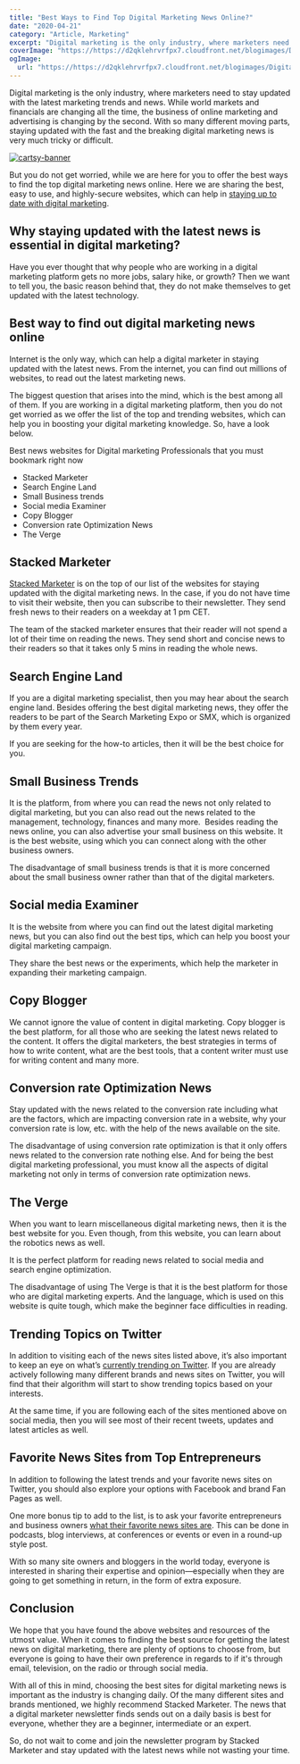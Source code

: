 ```yaml
---
title: "Best Ways to Find Top Digital Marketing News Online?"
date: "2020-04-21"
category: "Article, Marketing"
excerpt: "Digital marketing is the only industry, where marketers need to stay updated with the latest marketing trends and news. While world markets and financials are changing all the time, the business of online marketing and advertising is changing by the second. With so many different moving parts, staying updated with the fast and the breaking"
coverImage: "https://https://d2qklehrvrfpx7.cloudfront.net/blogimages/Digital-Marketing-News-Online.png"
ogImage:
  url: "https://https://d2qklehrvrfpx7.cloudfront.net/blogimages/Digital-Marketing-News-Online.png"
---
```


Digital marketing is the only industry, where marketers need to stay updated with the latest marketing trends and news. While world markets and financials are changing all the time, the business of online marketing and advertising is changing by the second. With so many different moving parts, staying updated with the fast and the breaking digital marketing news is very much tricky or difficult.

[![cartsy-banner](https://d2qklehrvrfpx7.cloudfront.net/blogimages/cartsy-banner.jpg)](https://bit.ly/cartsyTheme)

But you do not get worried, while we are here for you to offer the best ways to find the top digital marketing news online. Here we are sharing the best, easy to use, and highly-secure websites, which can help in [staying up to date with digital marketing](https://www.jeffbullas.com/digital-marketing-news-online/).

## Why staying updated with the latest news is essential in digital marketing?

Have you ever thought that why people who are working in a digital marketing platform gets no more jobs, salary hike, or growth? Then we want to tell you, the basic reason behind that, they do not make themselves to get updated with the latest technology.

## Best way to find out digital marketing news online

Internet is the only way, which can help a digital marketer in staying updated with the latest news. From the internet, you can find out millions of websites, to read out the latest marketing news.

The biggest question that arises into the mind, which is the best among all of them. If you are working in a digital marketing platform, then you do not get worried as we offer the list of the top and trending websites, which can help you in boosting your digital marketing knowledge. So, have a look below.

Best news websites for Digital marketing Professionals that you must bookmark right now

- Stacked Marketer
- Search Engine Land
- Small Business trends
- Social media Examiner
- Copy Blogger
- Conversion rate Optimization News
- The Verge

## Stacked Marketer

[Stacked Marketer](https://zacjohnson.com/stacked-marketer/) is on the top of our list of the websites for staying updated with the digital marketing news. In the case, if you do not have time to visit their website, then you can subscribe to their newsletter. They send fresh news to their readers on a weekday at 1 pm CET.

The team of the stacked marketer ensures that their reader will not spend a lot of their time on reading the news. They send short and concise news to their readers so that it takes only 5 mins in reading the whole news.

## Search Engine Land

If you are a digital marketing specialist, then you may hear about the search engine land. Besides offering the best digital marketing news, they offer the readers to be part of the Search Marketing Expo or SMX, which is organized by them every year.

If you are seeking for the how-to articles, then it will be the best choice for you.

## Small Business Trends

It is the platform, from where you can read the news not only related to digital marketing, but you can also read out the news related to the management, technology, finances and many more.  Besides reading the news online, you can also advertise your small business on this website. It is the best website, using which you can connect along with the other business owners.

The disadvantage of small business trends is that it is more concerned about the small business owner rather than that of the digital marketers.

## Social media Examiner

It is the website from where you can find out the latest digital marketing news, but you can also find out the best tips, which can help you boost your digital marketing campaign.

They share the best news or the experiments, which help the marketer in expanding their marketing campaign.

## Copy Blogger

We cannot ignore the value of content in digital marketing. Copy blogger is the best platform, for all those who are seeking the latest news related to the content. It offers the digital marketers, the best strategies in terms of how to write content, what are the best tools, that a content writer must use for writing content and many more.

## Conversion rate Optimization News

Stay updated with the news related to the conversion rate including what are the factors, which are impacting conversion rate in a website, why your conversion rate is low, etc. with the help of the news available on the site.

The disadvantage of using conversion rate optimization is that it only offers news related to the conversion rate nothing else. And for being the best digital marketing professional, you must know all the aspects of digital marketing not only in terms of conversion rate optimization news.

## The Verge

When you want to learn miscellaneous digital marketing news, then it is the best website for you. Even though, from this website, you can learn about the robotics news as well.

It is the perfect platform for reading news related to social media and search engine optimization.

The disadvantage of using The Verge is that it is the best platform for those who are digital marketing experts. And the language, which is used on this website is quite tough, which make the beginner face difficulties in reading.

## Trending Topics on Twitter

In addition to visiting each of the news sites listed above, it’s also important to keep an eye on what’s [currently trending on Twitter](https://famoid.com/twitter-timeline-is-not-updating-properly/). If you are already actively following many different brands and news sites on Twitter, you will find that their algorithm will start to show trending topics based on your interests.

At the same time, if you are following each of the sites mentioned above on social media, then you will see most of their recent tweets, updates and latest articles as well.

## Favorite News Sites from Top Entrepreneurs

In addition to following the latest trends and your favorite news sites on Twitter, you should also explore your options with Facebook and brand Fan Pages as well.

One more bonus tip to add to the list, is to ask your favorite entrepreneurs and business owners [what their favorite news sites are](https://blogreign.com/50-entrepreneurs-share-their-favorite-tech-and-business-news-sites/). This can be done in podcasts, blog interviews, at conferences or events or even in a round-up style post.

With so many site owners and bloggers in the world today, everyone is interested in sharing their expertise and opinion—especially when they are going to get something in return, in the form of extra exposure.

## Conclusion

We hope that you have found the above websites and resources of the utmost value. When it comes to finding the best source for getting the latest news on digital marketing, there are plenty of options to choose from, but everyone is going to have their own preference in regards to if it's through email, television, on the radio or through social media.

With all of this in mind, choosing the best sites for digital marketing news is important as the industry is changing daily. Of the many different sites and brands mentioned, we highly recommend Stacked Marketer. The news that a digital marketer newsletter finds sends out on a daily basis is best for everyone, whether they are a beginner, intermediate or an expert.

So, do not wait to come and join the newsletter program by Stacked Marketer and stay updated with the latest news while not wasting your time.
